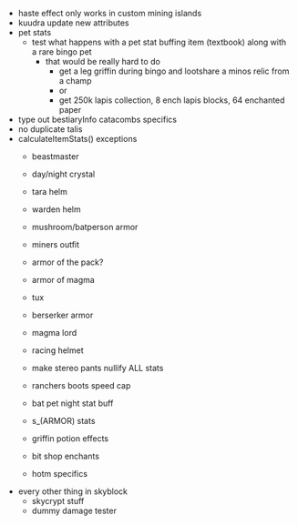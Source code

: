- haste effect only works in custom mining islands
- kuudra update new attributes
- pet stats
    - test what happens with a pet stat buffing item (textbook) along with a rare bingo pet
        - that would be really hard to do
            - get a leg griffin during bingo and lootshare a minos relic from a champ
            - or
            - get 250k lapis collection, 8 ench lapis blocks, 64 enchanted paper
- type out bestiaryInfo catacombs specifics
- no duplicate talis
- calculateItemStats() exceptions
    - beastmaster
    - day/night crystal

    - tara helm
    - warden helm
    - mushroom/batperson armor
    - miners outfit
    - armor of the pack?
    - armor of magma
    - tux
    - berserker armor
    - magma lord
    - racing helmet
    - make stereo pants nullify ALL stats
    - ranchers boots speed cap

    - bat pet night stat buff
    - s_(ARMOR) stats
    - griffin potion effects
    - bit shop enchants

    - hotm specifics
- every other thing in skyblock
    - skycrypt stuff
    - dummy damage tester